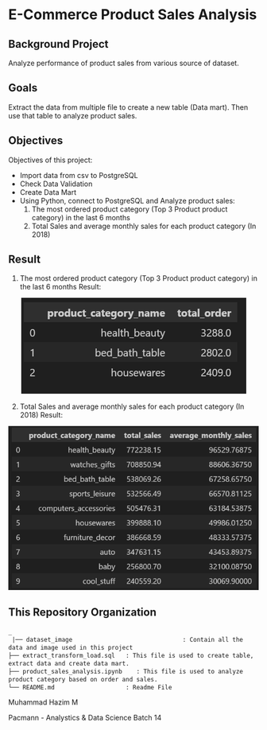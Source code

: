# E-Commerce Product Sales Analysis

## **Background Project**
Analyze performance of product sales from various source of dataset.

## **Goals**
Extract the data from multiple file to create a new table (Data mart). Then use that table to analyze product sales.

## **Objectives**
Objectives of this project:
- Import data from csv to PostgreSQL
- Check Data Validation
- Create Data Mart
- Using Python, connect to PostgreSQL and Analyze product sales:
  1. The most ordered product category (Top 3 Product product category) in the last 6 months
  2. Total Sales and average monthly sales for each product category (In 2018)


## **Result**
1. The most ordered product category (Top 3 Product product category) in the last 6 months
Result: 
<p align="center">
<img src="/dataset_image/test_1.png" alt="test_1">
</p>

2. Total Sales and average monthly sales for each product category (In 2018)
Result: 
<p align="center">
<img src="/dataset_image/test_2.png" alt="test_2">
</p>



## **This Repository Organization**
```
_
 |── dataset_image                           	 : Contain all the data and image used in this project
├── extract_transform_load.sql 	 : This file is used to create table, extract data and create data mart.
├── product_sales_analysis.ipynb    : This file is used to analyze product category based on order and sales.
└── README.md                  	 : Readme File
```

<!-- Shoutout to Grammarly for correcting the grammar.  -->

<!-- Instruction SQL and Data Wrangling https://docs.google.com/document/d/1qeFNL-lqe54XxJoNIzDXQ3zg2lovyZYwv0Q3bY6-p24/preview#heading=h.a7e393npqdkt
 -->

Muhammad Hazim M

Pacmann - Analystics & Data Science
Batch 14
